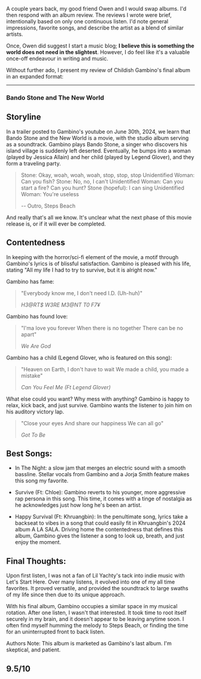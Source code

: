 A couple years back, my good friend Owen and I would swap albums. I'd then respond with an album review. The reviews I wrote were brief, intentionally based on only one continuous listen. I'd note general impressions, favorite songs, and describe the artist as a blend of similar artists.

Once, Owen did suggest I start a music blog; **I believe this is something the world does not need in the slightest**. However, I do feel like it's a valuable once-off endeavour in writing and music.

Without further ado, I present my review of Childish Gambino's final album in an expanded format:

---

### **Bando Stone and The New World**

## Storyline

In a trailer posted to Gambino's youtube on June 30th, 2024, we learn that Bando Stone and the New World is a movie, with the studio album serving as a soundtrack. Gambino plays Bando Stone, a singer who discovers his island village is suddenly left deserted. Eventually, he bumps into a woman (played by Jessica Allain) and her child (played by Legend Glover), and they form a traveling party.

> Stone: Okay, woah, woah, woah, stop, stop, stop
> Unidentified Woman: Can you fish?
> Stone: No, no, I can't
> Unidentified Woman: Can you start a fire? Can you hunt?
> Stone (hopeful): I can sing
> Unidentified Woman: You're useless
>
> -- Outro, Steps Beach

And really that's all we know. It's unclear what the next phase of this movie release is, or if it will ever be completed.

## Contentedness

In keeping with the horror/sci-fi element of the movie, a motif through Gambino's lyrics is of blissful satisfaction. Gambino is pleased with his life, stating "All my life I had to try to survive, but it is alright now."

Gambino has fame:

> "Everybody know me, I don't need I.D. (Uh-huh)"
>
> _H3@RT$ W3RE M3@NT T0 F7¥_

Gambino has found love:

> "I'ma love you forever
> When there is no together
> There can be no apart"
>
> _We Are God_

Gambino has a child (Legend Glover, who is featured on this song):

> "Heaven on Earth, I don't have to wait
> We made a child, you made a mistake"
>
> _Can You Feel Me (Ft Legend Glover)_

What else could you want? Why mess with anything? Gambino is happy to relax, kick back, and just survive. Gambino wants the listener to join him on his auditory victory lap.

> "Close your eyes
> And share our happiness
> We can all go"
>
> _Got To Be_

## Best Songs:

- In The Night: a slow jam that merges an electric sound with a smooth bassline. Stellar vocals from Gambino and a Jorja Smith feature makes this song my favorite.

- Survive (Ft: Chloe): Gambino reverts to his younger, more aggressive rap persona in this song. This time, it comes with a tinge of nostalgia as he acknowledges just how long he's been an artist.

- Happy Survival (Ft: Khruangbin): In the penultimate song, lyrics take a backseat to vibes in a song that could easily fit in Khruangbin's 2024 album A LA SALA. Driving home the contentedness that defines this album, Gambino gives the listener a song to look up, breath, and just enjoy the moment.

## Final Thoughts:

Upon first listen, I was not a fan of Lil Yachty's tack into indie music with Let's Start Here. Over many listens, it evolved into one of my all time favorites. It proved versatile, and provided the soundtrack to large swaths of my life since then due to its unique approach.

With his final album, Gambino occupies a similar space in my musical rotation. After one listen, I wasn't that interested. It took time to root itself securely in my brain, and it doesn't appear to be leaving anytime soon. I often find myself humming the melody to Steps Beach, or finding the time for an uninterrupted front to back listen.

Authors Note: This album is marketed as Gambino's last album. I'm skeptical, and patient.

## **9.5/10**
